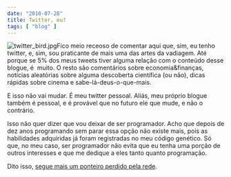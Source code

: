 ```yaml
---
date: "2010-07-28"
title: Twitter, eu?
tags: [ "blog" ]
---
```

![twitter_bird.jpg](/images/WGAKKxE.jpg)Fico meio receoso de comentar aqui que, sim, eu tenho twitter, e, sim, sou praticante de mais uma das artes da vadiagem. Até porque se 5% dos meus tweets tiver alguma relação com o conteúdo desse blogue, é  muito. O resto são comentários sobre economia&finanças, notícias aleatórias sobre alguma descoberta científica (ou não), dicas rápidas sobre cinema e sabe-lá-deus-o-que-mais.

E isso não vai mudar. É meu twitter pessoal. Aliás, meu próprio blogue também é pessoal, e é provável que no futuro ele que mude, e não o contrário.

Isso não quer dizer que vou deixar de ser programador. Acho que depois de dez anos programando sem parar essa opção não existe mais, pois as habilidades adquiridas já foram registradas no meu código genético. Só que, no meu caso, ser programador não evita que eu tenha uma porção de outros interesses e que me dedique a eles tanto quanto programação.

Dito isso, [segue mais um ponteiro perdido pela rede](http://twitter.com/caloni).

